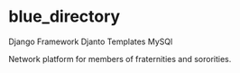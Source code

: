 # blue_directory
Django Framework
Djanto Templates
MySQl

Network platform for members of fraternities and sororities.